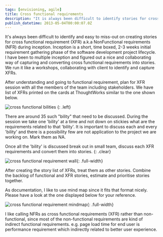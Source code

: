 ```yaml
---
tags: [envisioning, agile]
title: Cross functional requirements
description: "It is always been difficult to identify stories for cross functional requirement (XFR) a.k.a NonFunctional requirements (NFR) during inception (2-3 weeks of project kick-off/initiation phase). Here is the technique to do that in short 2-3 weeks project inception."
publish_datetime: 2013-05-04T00:00:07.0Z
---
```


It's always been difficult to identify and easy to miss-out on creating stories for cross functional requirement (XFR) a.k.a NonFunctional requirements (NFR) during inception. Inception is a short, time boxed, 2-3 weeks initial requirement gathering phase of the software development project lifecycle. I have been to multiple inception and figured out a nice and collaborating way of capturing and converting cross functional requirements into stories. We run it like a workshops, collaborating with client to identify and capture XFRs.

After understanding and going to functional requirement, plan for XFR session with all the members of the team including stakeholders. We have list of XFRs printed on the cards at ThoughtWorks similar to the one shown below.

![cross functional bilities](ref:images:posts/cross-functional-requirements/cards.png)
{: .left}

There are around 35 such "bility" that need to be discussed. During the session we take one 'bility' at a time and not down on stickies what are the requirements related to that 'bility'. It is important to discuss each and every 'bility' and there is a possibility few are not application to the project we are working on. Mark them as NA.

Once all the 'bility' is discussed break out in small team, discuss each XFR requirements and convert them into stories.
{: .clear}

![cross functional requirement wall](ref:images:posts/cross-functional-requirements/cards-wall.jpg){: .full-width}

After creating the story list of XFRs, treat them as other stories. Combine the backlog of functional and XFR stories, estimate and prioritise stories together.

As documentation,  I like to use mind map since it fits that format nicely. Please have a look at the one displayed below for your reference.

![cross functional requirement mindmap](ref:images:posts/cross-functional-requirements/mind-map.png){: .full-width}

I like calling NFRs as cross functional requirements (XFR) rather than non-functional, since most of the non-functional requirements are kind of indirect functional requirements. e.g. page load time for end user is performance requirement which indirectly related to better user experience.




